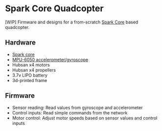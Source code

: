 Spark Core Quadcopter
=====================

[WIP] Firmware and designs for a from-scratch [Spark Core](http://spark.io) based quadcopter.


Hardware
--------

-   [Spark core](http://spark.io/firmware)
-   [MPU-6050 accelerometer/gyroscope](http://playground.arduino.cc/Main/MPU-6050)
-   Hubsan x4 motors
-   Hubsan x4 propellers
-   3.7v LIPO battery
-   3d-printed frame


Firmware
--------

-   Sensor reading: Read values from gyroscope and accelerometer
-   Control inputs: Read simple commands from the network
-   Motor control: Adjust motor speeds based on sensor values and control inputs
